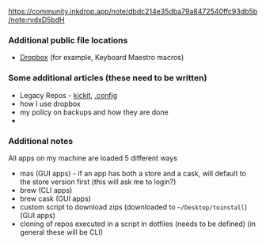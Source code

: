 https://community.inkdrop.app/note/dbdc214e35dba79a8472540ffc93db5b/note:rvdxD5bdH

### Additional public file locations
* [Dropbox](http://db.install.coffee) (for example, Keyboard Maestro macros)

### Some additional articles (these need to be written)

* Legacy Repos - [kickit](https://github.com/JaredVogt/kickit), [.config](https://github.com/JaredVogt/.config)
* how I use dropbox
* my policy on backups and how they are done
* 


### Additional notes

All apps on my machine are loaded 5 different ways
* mas (GUI apps) - if an app has both a store and a cask, will default to the store version first (this will ask me to login?)
* brew (CLI apps)
* brew cask (GUI apps)
* custom script to download zips (downloaded to `~/Desktop/toinstall`) (GUI apps)
* cloning of repos executed in a script in dotfiles (needs to be defined) (in general these will be CLI)
